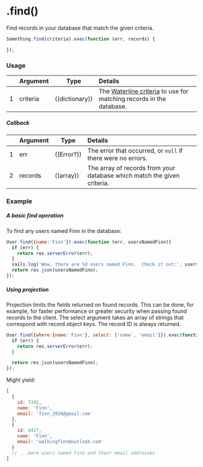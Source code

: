 # .find()

Find records in your database that match the given criteria.

```javascript
Something.find(criteria).exec(function (err, records) {

});
```

### Usage

|   |     Argument        | Type                                         | Details                            |
|---|:--------------------|----------------------------------------------|:-----------------------------------|
| 1 |    criteria         | ((dictionary))                               | The [Waterline criteria](https://github.com/balderdashy/waterline-docs/blob/master/queries/query-language.md) to use for matching records in the database.

##### Callback

|   |     Argument        | Type                | Details |
|---|:--------------------|---------------------|:---------------------------------------------------------------------------------|
| 1 |    err              | ((Error?))          | The error that occurred, or `null` if there were no errors.
| 2 |    records          | ((array))           | The array of records from your database which match the given criteria.


### Example

##### A basic find operation

To find any users named Finn in the database:
```javascript
User.find({name:'Finn'}).exec(function (err, usersNamedFinn){
  if (err) {
    return res.serverError(err);
  }
  sails.log('Wow, there are %d users named Finn.  Check it out:', usersNamedFinn.length, usersNamedFinn);
  return res.json(usersNamedFinn);
});
```


##### Using projection

Projection limits the fields returned on found records. This can be done, for example, for faster performance or greater security when passing found records to the client. The select argument takes an array of strings that correspond with record object keys. The record ID is always returned.
```javascript
User.find({where:{name:'Finn'}, select: ['name', 'email']}).exec(function (err, usersNamedFinn){
  if (err) {
    return res.serverError(err);
  }

  return res.json(usersNamedFinn);
});
```


Might yield:

```javascript
[
  {
    id: 7392,
    name: 'Finn',
    email: 'finn_2016@gmail.com'
  },
  {
    id: 4427,
    name: 'Finn',
    email: 'walkingfinn@outlook.com'
  }
  // ...more users named Finn and their email addresses
]
```


<docmeta name="importance" value="10">
<docmeta name="displayName" value=".find()">
<docmeta name="pageType" value="method">
